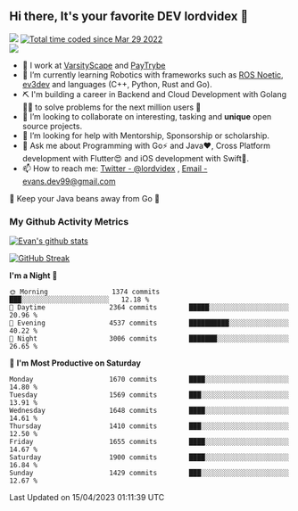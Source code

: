 ## Hi there, It's your favorite DEV lordvidex 👋
<img src="https://komarev.com/ghpvc/?username=lordvidex&label=Views&color=blue&style=plastic" /> <a href="https://wakatime.com/@0e56db35-d16b-410a-acc0-4085055304bf"><img src="https://wakatime.com/badge/user/0e56db35-d16b-410a-acc0-4085055304bf.svg" alt="Total time coded since Mar 29 2022" /></a>  
![](https://github-profile-trophy.vercel.app/?username=lordvidex)
- 🔭 I work at [VarsityScape](https://varsityscape.com) and [PayTrybe](https://www.paytrybe.com)
- 🌱 I’m currently learning Robotics with frameworks such as [ROS Noetic](ros.org), [ev3dev](www.ev3dev.org) and languages (C++, Python, Rust and Go).
- ⛏️ I'm building a career in Backend and Cloud Development with Golang 🧙🏼 to solve problems for the next million users 🤌
- 👯 I’m looking to collaborate on interesting, tasking and **unique** open source projects.
- 🤔 I’m looking for help with Mentorship, Sponsorship or scholarship.
- 💬 Ask me about Programming with Go⚡️ and Java❤️, Cross Platform development with Flutter😍 and iOS development with Swift🚀.
- 📫 How to reach me: [Twitter - @lordvidex](https://twitter.com/lordvidex) , [Email - evans.dev99@gmail.com](mailto:evans.dev99@gmail.com?body=Hello%20Evans,)
  
    
🎤 Keep your Java beans away from Go 🌚
  
  
### My Github Activity Metrics
<div>
<!-- <a href="https://github.com/lordvidex">
  <img src="https://github-readme-stats.vercel.app/api/top-langs/?username=lordvidex&theme=light" />
</a>    -->
<!-- [![Top Langs](https://github-readme-stats.vercel.app/api/top-langs/?username=lordvidex)](https://github.com/lordvidex/)  -->
<a href="https://github.com/lordvidex">
 <img src="https://github-readme-stats.vercel.app/api?username=lordvidex&show_icons=true&theme=light&line_height=27" alt="Evan's github stats"/>
</a>
</div>

[![GitHub Streak](https://github-readme-streak-stats.herokuapp.com?user=lordvidex&theme=github-dark&hide_border=true)](https://git.io/streak-stats)

<!--
  <a href="https://github.com/iampawan/FlutterExampleApps">
    <img align="center" src="https://github-readme-stats.vercel.app/api/pin/?username=iampawan&repo=FlutterExampleApps&theme=light" />

  </a>
  <a href="https://github.com/iampawan/VelocityX">
   <img align="center" src="https://github-readme-stats.vercel.app/api/pin/?username=iampawan&repo=VelocityX&theme=light" />
  </a>
-->
<!--START_SECTION:waka-->
**I'm a Night 🦉** 

```text
🌞 Morning                1374 commits        ███░░░░░░░░░░░░░░░░░░░░░░   12.18 % 
🌆 Daytime                2364 commits        █████░░░░░░░░░░░░░░░░░░░░   20.96 % 
🌃 Evening                4537 commits        ██████████░░░░░░░░░░░░░░░   40.22 % 
🌙 Night                  3006 commits        ███████░░░░░░░░░░░░░░░░░░   26.65 % 
```
📅 **I'm Most Productive on Saturday** 

```text
Monday                   1670 commits        ████░░░░░░░░░░░░░░░░░░░░░   14.80 % 
Tuesday                  1569 commits        ███░░░░░░░░░░░░░░░░░░░░░░   13.91 % 
Wednesday                1648 commits        ████░░░░░░░░░░░░░░░░░░░░░   14.61 % 
Thursday                 1410 commits        ███░░░░░░░░░░░░░░░░░░░░░░   12.50 % 
Friday                   1655 commits        ████░░░░░░░░░░░░░░░░░░░░░   14.67 % 
Saturday                 1900 commits        ████░░░░░░░░░░░░░░░░░░░░░   16.84 % 
Sunday                   1429 commits        ███░░░░░░░░░░░░░░░░░░░░░░   12.67 % 
```



 Last Updated on 15/04/2023 01:11:39 UTC
<!--END_SECTION:waka-->
